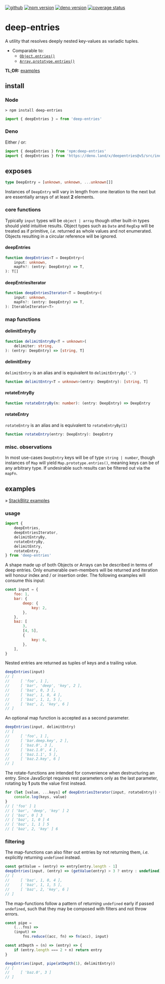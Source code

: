 [![github][img:github]][repo:github]
[![npm version][img:npm-version]][repo:package]
[![deno version][img:deno-version]][repo:denoland]
[![coverage status][img:coveralls]][ext:coveralls]

# deep-entries

A utility that resolves deeply nested key-values as variadic tuples.

-   Comparable to:
    -   [`Object.entries()`][ext:object.entries]
    -   [`Array.prototype.entries()`][ext:array.entries]

**TL;DR:** [examples](#examples)

## install

### Node

```none
> npm install deep-entries
```

```javascript
import { deepEntries } = from 'deep-entries'
```

### Deno

Either / or:

```javascript
import { deepEntries } from 'npm:deep-entries'
import { deepEntries } from 'https://deno.land/x/deepentries@v5/src/index.mjs'
```

## exposes

```typescript
type DeepEntry = [unknown, unknown, ...unknown[]]
```

Instances of `DeepEntry` will vary in length from one iteration
to the next but are essentially arrays of at least **2** elements.

### core functions

Typically `input` types will be `object | array` though other built-in
types should yield intuitive results. Object types such as `Date` and
`RegExp` will be treated as if primitive, _i.e._ returned as whole
values and not enumerated. Objects resulting in a circular reference
will be ignored.

#### deepEntries

```typescript
function deepEntries<T = DeepEntry>(
    input: unknown,
    mapFn?: (entry: DeepEntry) => T,
): T[]
```

#### deepEntriesIterator

```typescript
function deepEntriesIterator<T = DeepEntry>(
    input: unknown,
    mapFn?: (entry: DeepEntry) => T,
): IterableIterator<T>
```

### map functions

#### delimitEntryBy

```typescript
function delimitEntryBy<T = unknown>(
    delimiter: string,
): (entry: DeepEntry) => [string, T]
```

#### delimitEntry

`delimitEntry` is an alias and is equivalent to `delimitEntryBy('.')`

```typescript
function delimitEntry<T = unknown>(entry: DeepEntry): [string, T]
```

#### rotateEntryBy

```typescript
function rotateEntryBy(n: number): (entry: DeepEntry) => DeepEntry
```

#### rotateEntry

`rotateEntry` is an alias and is equivalent to `rotateEntryBy(1)`

```typescript
function rotateEntry(entry: DeepEntry): DeepEntry
```

### misc. observations

In most use-cases `DeepEntry` keys will be of type `string | number`,
though instances of `Map` will yield `Map.prototype.entries()`, meaning
keys can be of any arbitrary type. If undesirable such results can be
filtered out via the `mapFn`.

## examples

» [StackBlitz examples][repo:examples]

### usage

```js
import {
    deepEntries,
    deepEntriesIterator,
    delimitEntryBy,
    rotateEntryBy,
    delimitEntry,
    rotateEntry,
} from 'deep-entries'
```

A shape made up of both Objects or Arrays can be described in terms of
deep entries. Only enumerable own-members will be returned and iteration
will honour index and / or insertion order. The following examples will
consume this input:

```js
const input = {
    foo: 1,
    bar: {
        deep: {
            key: 2,
        },
    },
    baz: [
        3,
        [4, 5],
        {
            key: 6,
        },
    ],
}
```

Nested entries are returned as tuples of keys and a trailing value.

```js
deepEntries(input)
// [
//     [ 'foo', 1 ],
//     [ 'bar', 'deep', 'key', 2 ],
//     [ 'baz', 0, 3 ],
//     [ 'baz', 1, 0, 4 ],
//     [ 'baz', 1, 1, 5 ],
//     [ 'baz', 2, 'key', 6 ]
// ]
```

An optional map function is accepted as a second parameter.

```js
deepEntries(input, delimitEntry)
// [
//     [ 'foo', 1 ],
//     [ 'bar.deep.key', 2 ],
//     [ 'baz.0', 3 ],
//     [ 'baz.1.0', 4 ],
//     [ 'baz.1.1', 5 ],
//     [ 'baz.2.key', 6 ]
// ]
```

The rotate-functions are intended for convenience when destructuring
an entry. Since JavaScript requires rest parameters only as the last
parameter, rotating by **1** puts the value first instead.

```js
for (let [value, ...keys] of deepEntriesIterator(input, rotateEntry)) {
    console.log(keys, value)
}
// [ 'foo' ] 1
// [ 'bar', 'deep', 'key' ] 2
// [ 'baz', 0 ] 3
// [ 'baz', 1, 0 ] 4
// [ 'baz', 1, 1 ] 5
// [ 'baz', 2, 'key' ] 6
```

### filtering

The map-functions can also filter out entries by not returning them,
_i.e._ explicitly returning `undefined` instead.

```js
const getValue = (entry) => entry[entry.length - 1]
deepEntries(input, (entry) => (getValue(entry) > 3 ? entry : undefined))
// [
//     [ 'baz', 1, 0, 4 ],
//     [ 'baz', 1, 1, 5 ],
//     [ 'baz', 2, 'key', 6 ]
// ]
```

The map-functions follow a pattern of returning `undefined` early if passed
`undefined`, such that they may be composed with filters and not throw errors.

```js
const pipe =
    (...fns) =>
    (input) =>
        fns.reduce((acc, fn) => fn(acc), input)

const atDepth = (n) => (entry) => {
    if (entry.length === 2 + n) return entry
}

deepEntries(input, pipe(atDepth(1), delimitEntry))
// [
//     [ 'baz.0', 3 ]
// ]
```

[repo:github]: https://github.com/mylesj/deep-entries
[repo:package]: https://www.npmjs.com/package/deep-entries
[repo:denoland]: https://deno.land/x/deepentries
[repo:examples]: https://stackblitz.com/~/edit/deep-entries?file=index.mjs&view=editor
[ext:object.entries]: https://developer.mozilla.org/en-US/docs/Web/JavaScript/Reference/Global_Objects/Object/entries
[ext:array.entries]: https://developer.mozilla.org/en-US/docs/Web/JavaScript/Reference/Global_Objects/Array/entries
[ext:coveralls]: https://coveralls.io/github/mylesj/deep-entries?branch=master
[img:github]: https://img.shields.io/badge/%20-Source-555555?logo=github&style=for-the-badge
[img:npm-version]: https://img.shields.io/npm/v/deep-entries?&label=%20&logo=npm&style=for-the-badge
[img:deno-version]: https://img.shields.io/npm/v/deep-entries?&label=%20&logo=deno&color=555555&style=for-the-badge
[img:coveralls]: https://img.shields.io/coverallsCoverage/github/mylesj/deep-entries?branch=master&style=for-the-badge&logo=coveralls
